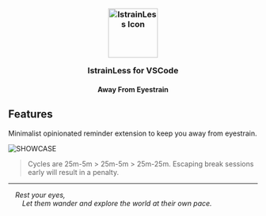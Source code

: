<h3 align="center">
	<img src="https://raw.githubusercontent.com/wavim/vscode-istrainless/master/media/icon.png" width="100" alt="IstrainLess Icon">
	<p></p>
	IstrainLess for VSCode
</h3>
<h4 align="center">Away From Eyestrain</h4>

## Features

Minimalist opinionated reminder extension to keep you away from eyestrain.

![SHOWCASE](https://github.com/wavim/vscode-istrainless/blob/master/media/showcase.png?raw=true)

> Cycles are 25m-5m > 25m-5m > 25m-25m. Escaping break sessions early will result in a penalty.

---

&emsp;_Rest your eyes,  
_&emsp;_&emsp;Let them wander and explore the world at their own pace._
